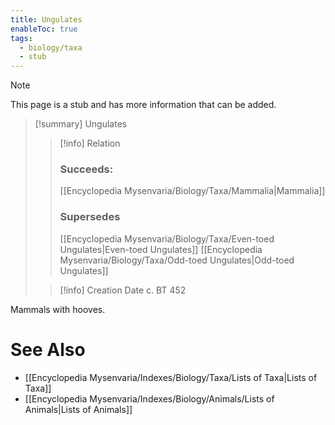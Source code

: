 ```yaml
---
title: Ungulates
enableToc: true
tags:
  - biology/taxa
  - stub
---
```


> [!note]
> This page is a stub and has more information that can be added.

> [!summary] Ungulates
> > [!info] Relation
> > ### Succeeds:
> > [[Encyclopedia Mysenvaria/Biology/Taxa/Mammalia|Mammalia]]
> > ### Supersedes 
> > [[Encyclopedia Mysenvaria/Biology/Taxa/Even-toed Ungulates|Even-toed Ungulates]]
> > [[Encyclopedia Mysenvaria/Biology/Taxa/Odd-toed Ungulates|Odd-toed Ungulates]]
>
> > [!info] Creation Date
> > c. BT 452

Mammals with hooves.

# See Also
- [[Encyclopedia Mysenvaria/Indexes/Biology/Taxa/Lists of Taxa|Lists of Taxa]]
- [[Encyclopedia Mysenvaria/Indexes/Biology/Animals/Lists of Animals|Lists of Animals]]
